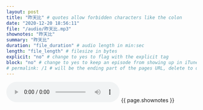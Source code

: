 ```yaml
---
layout: post
title: "昨天比" # quotes allow forbidden characters like the colon
date: "2020-12-20 18:56:11"
file: "/audio/昨天比.mp3"
shownotes: "昨天比"
summary: "昨天比"
duration: "file_duration" # audio length in min:sec
length: "file_length" # filesize in bytes
explicit: "no" # change to yes to flag with the explicit tag
block: "no" # change to yes to keep an episode from showing up in iTunes
# permalink: /1 # will be the ending part of the pages URL, delete to default to the title
---
```


<audio controls>
<source src="{{site.url}}{{site.baseurl}}{{ page.file }}" type="audio/x-mp3">
Your browser does not support the audio element.
</audio>
{{ page.shownotes }}
